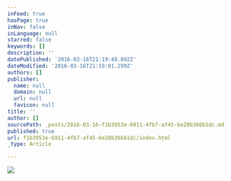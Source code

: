 ```yaml
---
inFeed: true
hasPage: true
inNav: false
inLanguage: null
starred: false
keywords: []
description: ''
datePublished: '2016-03-16T21:19:49.892Z'
dateModified: '2016-03-16T21:19:01.299Z'
authors: []
publisher:
  name: null
  domain: null
  url: null
  favicon: null
title: ''
author: []
sourcePath: _posts/2016-03-16-f1b3953e-6911-4fb7-af45-be20b366b1dc.md
published: true
url: f1b3953e-6911-4fb7-af45-be20b366b1dc/index.html
_type: Article

---
```

![](https://the-grid-user-content.s3-us-west-2.amazonaws.com/52ef03a5-c58c-4858-8300-ba738fa20b54.jpg)